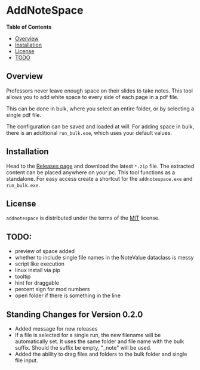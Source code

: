 # AddNoteSpace

**Table of Contents**

- [Overview](#overview)
- [Installation](#installation)
- [License](#license)
- [TODO](#todo)


## Overview

Professors never leave enough space on their slides to take notes.
This tool allows you to add white space to every side of each page in a pdf file.

This can be done in bulk, where you select an entire folder, or by selecting
a single pdf file.

The configuration can be saved and loaded at will. For adding space in bulk,
there is an additional `run_bulk.exe`, which uses your default values.

## Installation

Head to the [Releases page](https://github.com/maromei/addnotespace/releases)
and download the latest `*.zip` file. The extracted content can be placed anywhere on
your pc. This tool functions as a standalone.
For easy access create a shortcut for the `addnotespace.exe` and
`run_bulk.exe`.

## License

`addnotespace` is distributed under the terms of the [MIT](https://spdx.org/licenses/MIT.html) license.


## TODO:

- preview of space added
- whether to include single file names in the NoteValue dataclass is messy
- script like execution
- linux install via pip
- tooltip
- hint for draggable
- percent sign for mod numbers
- open folder if there is something in the line

## Standing Changes for Version 0.2.0

- Added message for new releases
- If a file is selected for a single run, the new filename will be automatically set. It uses the same folder and file name with the bulk suffix. Should the suffix be empty, "_note" will be used.
- Added the ability to drag files and folders to the bulk folder and single file input.
